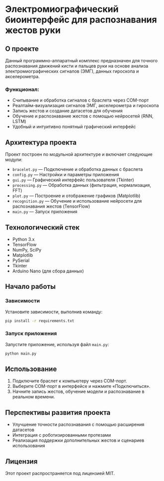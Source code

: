 # Электромиографический биоинтерфейс для распознавания жестов руки

## О проекте
Данный программно-аппаратный комплекс предназначен для точного распознавания движений кисти и пальцев руки на основе анализа электромиографических сигналов (ЭМГ), данных гироскопа и акселерометра.

### Функционал:
- Считывание и обработка сигналов с браслета через COM-порт
- Реалтайм-визуализация сигналов ЭМГ, акселерометра и гироскопа
- Запись жестов и создание датасетов для обучения
- Обучение и распознавание жестов с помощью нейросетей (RNN, LSTM)
- Удобный и интуитивно понятный графический интерфейс

## Архитектура проекта
Проект построен по модульной архитектуре и включает следующие модули:

- `bracelet.py` — Подключение и обработка данных с браслета
- `config.py` — Настройки и параметры приложения
- `gui.py` — Графический интерфейс пользователя (Tkinter)
- `processing.py` — Обработка данных (фильтрация, нормализация, FFT)
- `plot.py` — Построение и отображение графиков (Matplotlib)
- `recognition.py` — Обучение и использование нейросети для распознавания жестов (TensorFlow)
- `main.py` — Запуск приложения

## Технологический стек
- Python 3.x
- TensorFlow
- NumPy, SciPy
- Matplotlib
- PySerial
- Tkinter
- Arduino Nano (для сбора данных)

## Начало работы

### Зависимости
Установите зависимости, выполнив команду:
```bash
pip install -r requirements.txt
```

### Запуск приложения
Запустите приложение, используя файл `main.py`:
```bash
python main.py
```

## Использование
1. Подключите браслет к компьютеру через COM-порт.
2. Выберите COM-порт в интерфейсе и нажмите «Подключиться».
3. Начните запись жестов, обучение модели и распознавание в реальном времени.

## Перспективы развития проекта
- Улучшение точности распознавания с помощью расширения датасетов
- Интеграция с роботизированными протезами
- Реализация поддержки дополнительных жестов и сценариев использования

## Лицензия
Этот проект распространяется под лицензией MIT.
